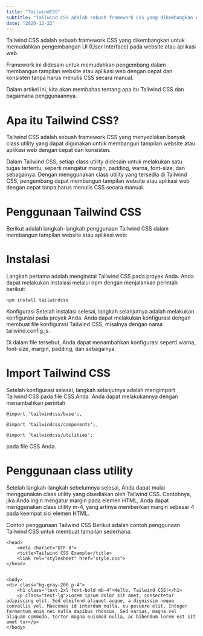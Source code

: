 ```yaml
---
title: "TailwindCSS"
subtitle: "Tailwind CSS adalah sebuah framework CSS yang dikembangkan untuk memudahkan pengembangan UI (User Interface) pada website atau aplikasi web. "
date: "2020-12-22"
---
```



Tailwind CSS adalah sebuah framework CSS yang dikembangkan untuk memudahkan pengembangan UI (User Interface) pada website atau aplikasi web. 


Framework ini didesain untuk memudahkan pengembang dalam membangun tampilan website atau aplikasi web dengan cepat dan konsisten tanpa harus menulis CSS secara manual. 


Dalam artikel ini, kita akan membahas tentang apa itu Tailwind CSS dan bagaimana penggunaannya.

# Apa itu Tailwind CSS?


Tailwind CSS adalah sebuah framework CSS yang menyediakan banyak class utility yang dapat digunakan untuk membangun tampilan website atau aplikasi web dengan cepat dan konsisten.


Dalam Tailwind CSS, setiap class utility didesain untuk melakukan satu tugas tertentu, seperti mengatur margin, padding, warna, font-size, dan sebagainya. Dengan menggunakan class utility yang tersedia di Tailwind CSS, pengembang dapat membangun tampilan website atau aplikasi web dengan cepat tanpa harus menulis CSS secara manual.

# Penggunaan Tailwind CSS
Berikut adalah langkah-langkah penggunaan Tailwind CSS dalam membangun tampilan website atau aplikasi web:

# Instalasi


Langkah pertama adalah menginstal Tailwind CSS pada proyek Anda. Anda dapat melakukan instalasi melalui npm dengan menjalankan perintah berikut:


`npm install tailwindcss`

Konfigurasi
Setelah instalasi selesai, langkah selanjutnya adalah melakukan konfigurasi pada proyek Anda. Anda dapat melakukan konfigurasi dengan membuat file konfigurasi Tailwind CSS, misalnya dengan nama tailwind.config.js.


Di dalam file tersebut, Anda dapat menambahkan konfigurasi seperti warna, font-size, margin, padding, dan sebagainya.

# Import Tailwind CSS
Setelah konfigurasi selesai, langkah selanjutnya adalah mengimport Tailwind CSS pada file CSS Anda. Anda dapat melakukannya dengan menambahkan perintah 


`@import 'tailwindcss/base';, `

`@import 'tailwindcss/components';,  `

`@import 'tailwindcss/utilities'; `

pada file CSS Anda.

# Penggunaan class utility


Setelah langkah-langkah sebelumnya selesai, Anda dapat mulai menggunakan class utility yang disediakan oleh Tailwind CSS. Contohnya, jika Anda ingin mengatur margin pada elemen HTML, Anda dapat menggunakan class utility m-4, yang artinya memberikan margin sebesar 4 pada keempat sisi elemen HTML.

Contoh penggunaan Tailwind CSS
Berikut adalah contoh penggunaan Tailwind CSS untuk membuat tampilan sederhana:

    <head>
        <meta charset="UTF-8">
        <title>Tailwind CSS Example</title>
        <link rel="stylesheet" href="style.css">
    </head>


    <body>
    <div class="bg-gray-200 p-4">
        <h1 class="text-2xl font-bold mb-4">Hello, Tailwind CSS!</h1>
        <p class="text-lg">Lorem ipsum dolor sit amet, consectetur adipiscing elit. Sed eleifend aliquet augue, a dignissim neque convallis vel. Maecenas id interdum nulla, eu posuere elit. Integer fermentum enim nec nulla dapibus rhoncus. Sed varius, magna vel aliquam commodo, tortor magna euismod nulla, ac bibendum lorem est sit amet tur</p>
    </body>

